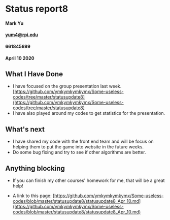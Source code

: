 # Status report8
#### Mark Yu
#### yum4@rpi.edu
#### 661845699
#### April 10 2020

## What I Have Done
* I have focused on the group presentation last week.[https://github.com/ymkymkymkymx/Some-useless-codes/tree/master/statusupdate8](https://github.com/ymkymkymkymx/Some-useless-codes/tree/master/statusupdate8)
* I have also played around my codes to get statistics for the presentation. 
## What's next
* I have shared my code with the front end team and will be focus on helping them to put the game into website in the future weeks.
* Do some bug fixing and try to see if other algorithms are better.

## Anything blocking
* If you can finish my other courses' homework for me, that will be a great help! 


* A link to this page: [https://github.com/ymkymkymkymx/Some-useless-codes/blob/master/statusupdate8/statusupdate8_Apr_10.md](https://github.com/ymkymkymkymx/Some-useless-codes/blob/master/statusupdate8/statusupdate8_Apr_10.md)